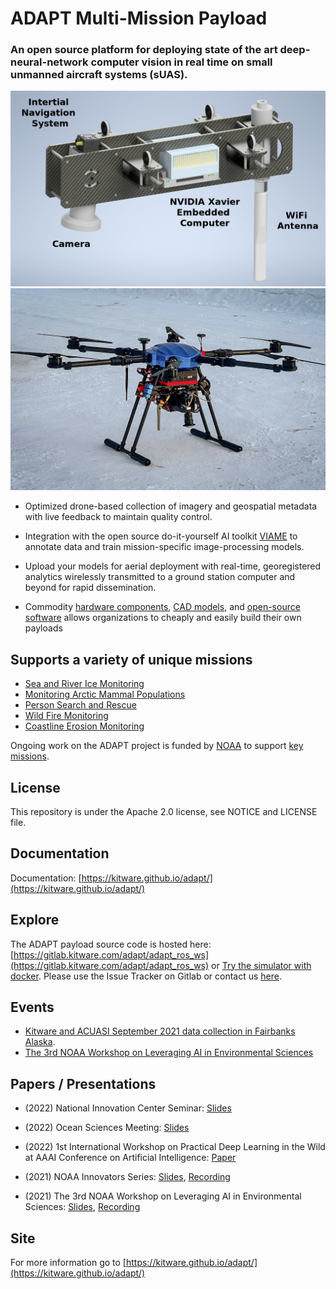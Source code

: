 # ADAPT Multi-Mission Payload

### An open source platform for deploying state of the art deep-neural-network computer vision in real time on small unmanned aircraft systems (sUAS).

![Payload CAD Rendering](docs/img/adapt_payload_assembly.png)
![sUAS](docs/img/snow_img.png)

* Optimized drone-based collection of imagery and geospatial metadata with live feedback to maintain quality control.

* Integration with the open source do-it-yourself AI toolkit [VIAME](https://www.viametoolkit.org/) to annotate data and train mission-specific image-processing models.

* Upload your models for aerial deployment with real-time, georegistered analytics wirelessly transmitted to a ground station computer and beyond for rapid dissemination.

* Commodity [hardware components](https://kitware.github.io/adapt/parts), [CAD models](https://github.com/Kitware/adapt/tree/main/cad), and [open-source software](https://gitlab.kitware.com/adapt/adapt_ros_ws) allows organizations to cheaply and easily build their own payloads

## Supports a variety of unique missions

* [Sea and River Ice Monitoring](https://kitware.github.io/adapt/ice_monitor)
* [Monitoring Arctic Mammal Populations](https://kitware.github.io/adapt/ice_seal)
* [Person Search and Rescue](https://kitware.github.io/adapt/search_and_rescue)
* [Wild Fire Monitoring](https://kitware.github.io/adapt/fire_monitoring)
* [Coastline Erosion Monitoring](https://kitware.github.io/adapt/coastline_monitoring)

Ongoing work on the ADAPT project is funded by [NOAA](https://www.noaa.gov/) to support [key missions](https://uas.noaa.gov/Portals/5/Docs/NOAA%20UAS%20Program%20Overview%2019Apr2019.pdf?ver=2019-04-22-144716-137).

## License
This repository is under the Apache 2.0 license, see NOTICE and LICENSE file.

## Documentation
Documentation: [https://kitware.github.io/adapt/](https://kitware.github.io/adapt/)

## Explore
The ADAPT payload source code is hosted here: [https://gitlab.kitware.com/adapt/adapt_ros_ws](https://gitlab.kitware.com/adapt/adapt_ros_ws) or
[Try the simulator with docker](https://gitlab.kitware.com/adapt/adapt/-/tree/master/AirSim). Please use the Issue Tracker on Gitlab or contact us [here](https://kitware.github.io/adapt/contact/).

## Events
* [Kitware and ACUASI September 2021 data collection in Fairbanks Alaska](https://kitware.github.io/adapt/sept_2021_collects).
* [The 3rd NOAA Workshop on Leveraging AI in Environmental Sciences](https://2021noaaaiworkshop.sched.com/info)

## Papers / Presentations
* (2022) National Innovation Center Seminar: [Slides](https://docs.google.com/presentation/d/1Z0FEdAjt3vTNZYKwsOXEP_GBd8f6RWV7H0KD1kT_Cfg/edit?usp=sharing)

* (2022) Ocean Sciences Meeting: [Slides](https://docs.google.com/presentation/d/15Ib9vKES6aAzlCuejUdRuDkyPnBcADa_OHr9GyepWBY/edit?usp=sharing)

* (2022) 1st International Workshop on Practical Deep Learning in the Wild at AAAI Conference on Artificial Intelligence: [Paper](https://arxiv.org/abs/2201.10366)

* (2021) NOAA Innovators Series: [Slides](https://docs.google.com/presentation/d/1Bp65DTJMgateIyRNzrCvjfHrLshqS3AUaba3lLGbTts/edit?usp=sharing), [Recording](https://www.youtube.com/watch?v=eD95Di6B5wo&t=1735s)
* (2021) The 3rd NOAA Workshop on Leveraging AI in Environmental Sciences: [Slides](https://docs.google.com/presentation/d/1PMgJrYxrqMtuJYR-xiAdFsjSSQt90_XOcYZ5pRXP4sk/edit#slide=id.p), [Recording](https://drive.google.com/file/d/1BI0qeIOw7TK262lNJzK_m3XIJd-RSvQn/view?usp=sharing)

## Site
For more information go to [https://kitware.github.io/adapt/](https://kitware.github.io/adapt/)